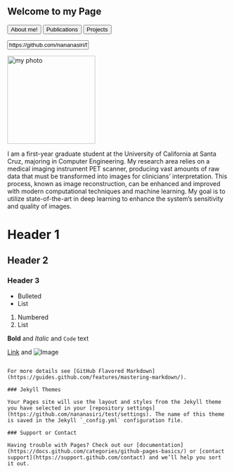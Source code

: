 ## Welcome to my Page
  
<button type="about.html" onclick="alert('You pressed the button!')">About me!</button> <button type="button" onclick="alert('You pressed the button!')">Publications </button>  <button type="about.html" onclick="alert('You pressed the button!')">Projects</button>

<form action="https://github.com/nananasiri/Nahid-Nasiri/blob/main/about.html">
    <input type="testtt" value="https://github.com/nananasiri/Nahid-Nasiri/blob/main/about.html" />
</form>


<img src="nahid.png" alt="my photo" style="height: 200px; width: 200px">

<p align=left> I am a first-year graduate student at the University of California at Santa Cruz, majoring in Computer Engineering. My research area relies on a medical imaging instrument PET scanner, producing vast amounts of raw data that must be transformed into images for clinicians’ interpretation. This process, known as image reconstruction, can be enhanced and improved with modern computational techniques and machine learning. My goal is to utilize state-of-the-art in deep learning to enhance the system’s sensitivity and quality of images.</p>


# Header 1
## Header 2
### Header 3

- Bulleted
- List

1. Numbered
2. List

**Bold** and _Italic_ and `Code` text

[Link](url) and ![Image](src)
```

For more details see [GitHub Flavored Markdown](https://guides.github.com/features/mastering-markdown/).

### Jekyll Themes

Your Pages site will use the layout and styles from the Jekyll theme you have selected in your [repository settings](https://github.com/nananasiri/test/settings). The name of this theme is saved in the Jekyll `_config.yml` configuration file.

### Support or Contact

Having trouble with Pages? Check out our [documentation](https://docs.github.com/categories/github-pages-basics/) or [contact support](https://support.github.com/contact) and we’ll help you sort it out.
